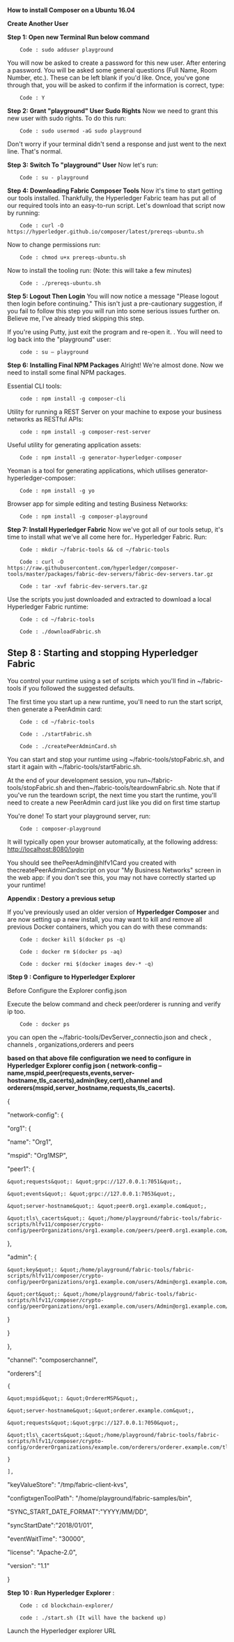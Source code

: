 
<!-- (SPDX-License-Identifier: CC-BY-4.0) -->  <!-- Ensure there is a newline before, and after, this line -->

**How to install Composer on a Ubuntu 16.04**

**Create Another User**

**Step 1: Open new Terminal Run below command**

        Code : sudo adduser playground

You will now be asked to create a password for this new user. After entering a password. You will be asked some general questions (Full Name, Room Number, etc.). These can be left blank if you&#39;d like. Once, you&#39;ve gone through that, you will be asked to confirm if the information is correct, type:

        Code : Y

**Step 2: Grant &quot;playground&quot; User Sudo Rights**
Now we need to grant this new user with sudo rights. To do this run:

        Code : sudo usermod -aG sudo playground

Don&#39;t worry if your terminal didn&#39;t send a response and just went to the next line. That&#39;s normal.

**Step 3: Switch To &quot;playground&quot; User**
Now let&#39;s run:

        Code : su - playground

**Step 4: Downloading Fabric Composer Tools**
Now it&#39;s time to start getting our tools installed. Thankfully, the Hyperledger Fabric team has put all of our required tools into an easy-to-run script. Let&#39;s download that script now by running:

        Code : curl -O https://hyperledger.github.io/composer/latest/prereqs-ubuntu.sh

Now to change permissions run:

        Code : chmod u+x prereqs-ubuntu.sh

Now to install the tooling run: (Note: this will take a few minutes)

        Code : ./prereqs-ubuntu.sh

**Step 5: Logout Then Login**
You will now notice a message &quot;Please logout then login before continuing.&quot; This isn&#39;t just a pre-cautionary suggestion, if you fail to follow this step you will run into some serious issues further on. Believe me, I&#39;ve already tried skipping this step.

If you&#39;re using Putty, just exit the program and re-open it. .  You will need to log back into the &quot;playground&quot; user:

        code : su – playground

**Step 6: Installing Final NPM Packages**
Alright! We&#39;re almost done. Now we need to install some final NPM packages.

Essential CLI tools:

        code : npm install -g composer-cli

Utility for running a REST Server on your machine to expose your business networks as RESTful APIs:

        code : npm install -g composer-rest-server

Useful utility for generating application assets:

        Code : npm install -g generator-hyperledger-composer

Yeoman is a tool for generating applications, which utilises generator-hyperledger-composer:

        Code : npm install -g yo

Browser app for simple editing and testing Business Networks:

        Code : npm install -g composer-playground

**Step 7: Install Hyperledger Fabric**
Now we&#39;ve got all of our tools setup, it&#39;s time to install what we&#39;ve all come here for.. Hyperledger Fabric.
Run:

        Code : mkdir ~/fabric-tools && cd ~/fabric-tools

        Code : curl -O https://raw.githubusercontent.com/hyperledger/composer-tools/master/packages/fabric-dev-servers/fabric-dev-servers.tar.gz

        Code : tar -xvf fabric-dev-servers.tar.gz

Use the scripts you just downloaded and extracted to download a local Hyperledger Fabric runtime:

        Code : cd ~/fabric-tools

        Code : ./downloadFabric.sh

## **Step 8 : Starting and stopping Hyperledger Fabric**

You control your runtime using a set of scripts which you&#39;ll find in ~/fabric-tools if you followed the suggested defaults.

The first time you start up a new runtime, you&#39;ll need to run the start script, then generate a PeerAdmin card:

        Code : cd ~/fabric-tools

        Code : ./startFabric.sh

        Code : ./createPeerAdminCard.sh

You can start and stop your runtime using ~/fabric-tools/stopFabric.sh, and start it again with ~/fabric-tools/startFabric.sh.

At the end of your development session, you run~/fabric-tools/stopFabric.sh and then~/fabric-tools/teardownFabric.sh. Note that if you&#39;ve run the teardown script, the next time you start the runtime, you&#39;ll need to create a new PeerAdmin card just like you did on first time startup

You&#39;re done!
To start your playground server, run:

        Code : composer-playground

It will typically open your browser automatically, at the following address:  [http://localhost:8080/login](http://localhost:8080/login)

You should see thePeerAdmin@hlfv1Card you created with thecreatePeerAdminCardscript on your &quot;My Business Networks&quot; screen in the web app: if you don&#39;t see this, you may not have correctly started up your runtime!

**Appendix : Destory a previous setup**

If you&#39;ve previously used an older version of  **Hyperledger Composer**  and are now setting up a new install, you may want to kill and remove all previous Docker containers, which you can do with these commands:

        Code : docker kill $(docker ps -q)

        Code : docker rm $(docker ps -aq)

        Code : docker rmi $(docker images dev-* -q)

l**Step 9 : Configure to Hyperledger Explorer**

Before Configure the Explorer config.json

Execute the below command and check peer/orderer is running and verify ip too.

        Code : docker ps

you can open the ~/fabric-tools/DevServer\_connectio.json and check , channels , organizations,orderers and peers

**based on that above file configuration we need to configure in Hyperledger Explorer config json ( network-config – name,mspid,peer(requests,events,server-hostname,tls\_cacerts),admin(key,cert),channel and orderers(mspid,server\_hostname,requests,tls\_cacerts).**

{

 &quot;network-config&quot;: {

  &quot;org1&quot;: {

   &quot;name&quot;: &quot;Org1&quot;,

   &quot;mspid&quot;: &quot;Org1MSP&quot;,

   &quot;peer1&quot;: {

    &quot;requests&quot;: &quot;grpc://127.0.0.1:7051&quot;,

    &quot;events&quot;: &quot;grpc://127.0.0.1:7053&quot;,

    &quot;server-hostname&quot;: &quot;peer0.org1.example.com&quot;,

    &quot;tls\_cacerts&quot;: &quot;/home/playground/fabric-tools/fabric-scripts/hlfv11/composer/crypto-config/peerOrganizations/org1.example.com/peers/peer0.org1.example.com/tls/ca.crt&quot;

   },

   &quot;admin&quot;: {

    &quot;key&quot;: &quot;/home/playground/fabric-tools/fabric-scripts/hlfv11/composer/crypto-config/peerOrganizations/org1.example.com/users/Admin@org1.example.com/msp/keystore&quot;,

    &quot;cert&quot;: &quot;/home/playground/fabric-tools/fabric-scripts/hlfv11/composer/crypto-config/peerOrganizations/org1.example.com/users/Admin@org1.example.com/msp/signcerts&quot;

   }

  }

 },

 &quot;channel&quot;: &quot;composerchannel&quot;,

 &quot;orderers&quot;:[

    {

    &quot;mspid&quot;: &quot;OrdererMSP&quot;,

    &quot;server-hostname&quot;:&quot;orderer.example.com&quot;,

    &quot;requests&quot;:&quot;grpc://127.0.0.1:7050&quot;,

    &quot;tls\_cacerts&quot;:&quot;/home/playground/fabric-tools/fabric-scripts/hlfv11/composer/crypto-config/ordererOrganizations/example.com/orderers/orderer.example.com/tls/ca.crt&quot;

    }

    ],

 &quot;keyValueStore&quot;: &quot;/tmp/fabric-client-kvs&quot;,

 &quot;configtxgenToolPath&quot;: &quot;/home/playground/fabric-samples/bin&quot;,

 &quot;SYNC\_START\_DATE\_FORMAT&quot;:&quot;YYYY/MM/DD&quot;,

 &quot;syncStartDate&quot;:&quot;2018/01/01&quot;,

 &quot;eventWaitTime&quot;: &quot;30000&quot;,

 &quot;license&quot;: &quot;Apache-2.0&quot;,

 &quot;version&quot;: &quot;1.1&quot;

 }

**Step 10 : Run Hyperledger Explorer** :

        Code : cd blockchain-explorer/

        code : ./start.sh (It will have the backend up)

Launch the Hyperledger explorer URL
